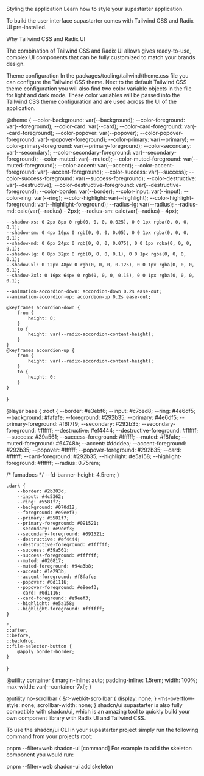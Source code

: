 Styling the application
Learn how to style your supastarter application.

To build the user interface supastarter comes with Tailwind CSS and Radix UI pre-installed.

Why Tailwind CSS and Radix UI

The combination of Tailwind CSS and Radix UI allows gives ready-to-use, complex UI components that can be fully customized to match your brands design.

Theme configuration
In the packages/tooling/tailwind/theme.css file you can configure the Tailwind CSS theme. Next to the default Tailwind CSS theme configuration you will also find two color variable objects in the file for light and dark mode. These color variables will be passed into the Tailwind CSS theme configuration and are used across the UI of the application.


@theme {
	--color-background: var(--background);
	--color-foreground: var(--foreground);
	--color-card: var(--card);
	--color-card-foreground: var(--card-foreground);
	--color-popover: var(--popover);
	--color-popover-foreground: var(--popover-foreground);
	--color-primary: var(--primary);
	--color-primary-foreground: var(--primary-foreground);
	--color-secondary: var(--secondary);
	--color-secondary-foreground: var(--secondary-foreground);
	--color-muted: var(--muted);
	--color-muted-foreground: var(--muted-foreground);
	--color-accent: var(--accent);
	--color-accent-foreground: var(--accent-foreground);
	--color-success: var(--success);
	--color-success-foreground: var(--success-foreground);
	--color-destructive: var(--destructive);
	--color-destructive-foreground: var(--destructive-foreground);
	--color-border: var(--border);
	--color-input: var(--input);
	--color-ring: var(--ring);
	--color-highlight: var(--highlight);
	--color-highlight-foreground: var(--highlight-foreground);
	--radius-lg: var(--radius);
	--radius-md: calc(var(--radius) - 2px);
	--radius-sm: calc(var(--radius) - 4px);
 
	--shadow-xs: 0 2px 8px 0 rgb(0, 0, 0, 0.025), 0 0 1px rgba(0, 0, 0, 0.1);
	--shadow-sm: 0 4px 16px 0 rgb(0, 0, 0, 0.05), 0 0 1px rgba(0, 0, 0, 0.1);
	--shadow-md: 0 6px 24px 0 rgb(0, 0, 0, 0.075), 0 0 1px rgba(0, 0, 0, 0.1);
	--shadow-lg: 0 8px 32px 0 rgb(0, 0, 0, 0.1), 0 0 1px rgba(0, 0, 0, 0.1);
	--shadow-xl: 0 12px 48px 0 rgb(0, 0, 0, 0.125), 0 0 1px rgba(0, 0, 0, 0.1);
	--shadow-2xl: 0 16px 64px 0 rgb(0, 0, 0, 0.15), 0 0 1px rgba(0, 0, 0, 0.1);
 
	--animation-accordion-down: accordion-down 0.2s ease-out;
	--animation-accordion-up: accordion-up 0.2s ease-out;
 
	@keyframes accordion-down {
		from {
			height: 0;
		}
		to {
			height: var(--radix-accordion-content-height);
		}
	}
	@keyframes accordion-up {
		from {
			height: var(--radix-accordion-content-height);
		}
		to {
			height: 0;
		}
	}
}
 
@layer base {
	:root {
		--border: #e3ebf6;
		--input: #c7ced8;
		--ring: #4e6df5;
		--background: #fafafe;
		--foreground: #292b35;
		--primary: #4e6df5;
		--primary-foreground: #f6f7f9;
		--secondary: #292b35;
		--secondary-foreground: #ffffff;
		--destructive: #ef4444;
		--destructive-foreground: #ffffff;
		--success: #39a561;
		--success-foreground: #ffffff;
		--muted: #f8fafc;
		--muted-foreground: #64748b;
		--accent: #ddddea;
		--accent-foreground: #292b35;
		--popover: #ffffff;
		--popover-foreground: #292b35;
		--card: #ffffff;
		--card-foreground: #292b35;
		--highlight: #e5a158;
		--highlight-foreground: #ffffff;
		--radius: 0.75rem;
 
  /* fumadocs */
		--fd-banner-height: 4.5rem;
	}
 
	.dark {
		--border: #2b303d;
		--input: #4c5362;
		--ring: #5581f7;
		--background: #070d12;
		--foreground: #e9eef3;
		--primary: #5581f7;
		--primary-foreground: #091521;
		--secondary: #e9eef3;
		--secondary-foreground: #091521;
		--destructive: #ef4444;
		--destructive-foreground: #ffffff;
		--success: #39a561;
		--success-foreground: #ffffff;
		--muted: #020817;
		--muted-foreground: #94a3b8;
		--accent: #1e293b;
		--accent-foreground: #f8fafc;
		--popover: #0d1116;
		--popover-foreground: #e9eef3;
		--card: #0d1116;
		--card-foreground: #e9eef3;
		--highlight: #e5a158;
		--highlight-foreground: #ffffff;
	}
 
	*,
	::after,
	::before,
	::backdrop,
	::file-selector-button {
		@apply border-border;
	}
}
 
@utility container {
	margin-inline: auto;
	padding-inline: 1.5rem;
	width: 100%;
	max-width: var(--container-7xl);
}
 
@utility no-scrollbar {
	&::-webkit-scrollbar {
		display: none;
	}
	-ms-overflow-style: none;
	scrollbar-width: none;
}
shadcn/ui
supastarter is also fully compatible with shadcn/ui, which is an amazing tool to quickly build your own component library with Radix UI and Tailwind CSS.

To use the shadcn/ui CLI in your supastarter project simply run the following command from your projects root:


pnpm --filter=web shadcn-ui [command]
For example to add the skeleton component you would run:


pnpm --filter=web shadcn-ui add skeleton
